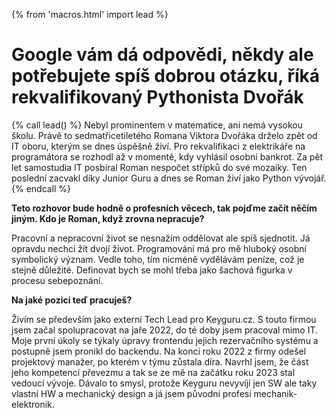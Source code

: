 {% from 'macros.html' import lead %}

# Google vám dá odpovědi, někdy ale potřebujete spíš dobrou otázku, říká rekvalifikovaný Pythonista Dvořák

{% call lead() %}
Nebyl prominentem v matematice, ani nemá vysokou školu. Právě to sedmatřicetiletého Romana Viktora Dvořáka drželo zpět od IT oboru, kterým se dnes úspěšně živí. Pro rekvalifikaci z elektrikáře na programátora se rozhodl až v momentě, kdy vyhlásil osobní bankrot. Za pět let samostudia IT posbíral Roman nespočet střípků do své mozaiky. Ten poslední zacvakl díky Junior Guru a dnes se Roman živí jako Python vývojář.
{% endcall %}

**Teto rozhovor bude hodně o profesních věcech, tak pojďme začít něčím jiným. Kdo je Roman, když zrovna nepracuje?**

Pracovní a nepracovní život se nesnažím oddělovat ale spíš sjednotit. Já opravdu nechci žít dvojí život. Programování má pro mě hluboký osobní symbolický význam. Vedle toho, tím nicméně vydělávám peníze, což je stejně důležité. Definovat bych se mohl třeba jako šachová figurka v procesu sebepoznání.

**Na jaké pozici teď pracuješ?**

Živím se především jako externí Tech Lead pro Keyguru.cz. S touto firmou jsem začal spolupracovat na jaře 2022, do té doby jsem pracoval mimo IT. Moje první úkoly se týkaly úpravy frontendu jejich rezervačního systému a postupně jsem pronikl do backendu. Na konci roku 2022 z firmy odešel projektový manažer, po kterém v týmu zůstala díra. Navrhl jsem, že část jeho kompetencí převezmu a tak se ze mě na začátku roku 2023 stal vedoucí vývoje. Dávalo to smysl, protože Keyguru nevyvíjí jen SW ale taky vlastní HW a mechanický design a já jsem původní profesí mechanik-elektronik.
